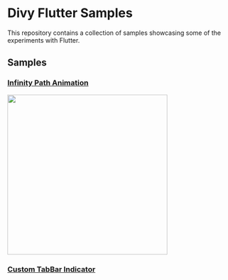 # Divy Flutter Samples

This repository contains a collection of samples showcasing some of the experiments with Flutter.

## Samples

### [Infinity Path Animation](https://github.com/divyanshub024/flutter_samples/tree/master/examples/infinity_path_animation)
<img  src="https://github.com/user-attachments/assets/23fc06b6-5520-4985-a3e3-79b80d871921" height=360/>

### [Custom TabBar Indicator](https://github.com/divyanshub024/flutter_samples/tree/master/examples/tab_bar_indicator)
